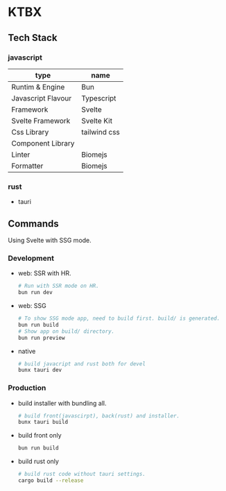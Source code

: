 # KTBX

## Tech Stack
### javascript
|type|name|
|----|----|
|Runtim & Engine|Bun|
|Javascript Flavour|Typescript|
|Framework|Svelte|
|Svelte Framework|Svelte Kit|
|Css Library|tailwind css|
|Component Library||
|Linter|Biomejs|
|Formatter|Biomejs|
### rust
- tauri

## Commands
Using Svelte with SSG mode.  
### Development
- web: SSR with HR.
  ```bash
  # Run with SSR mode on HR.
  bun run dev
  ```
- web: SSG
  ```bash
  # To show SSG mode app, need to build first. build/ is generated.
  bun run build
  # Show app on build/ directory.
  bun run preview
  ```
- native
  ```bash
  # build javacript and rust both for devel
  bunx tauri dev
  ```
### Production
- build installer with bundling all.
  ```bash
  # build front(javascirpt), back(rust) and installer.
  bunx tauri build
  ```
- build front only
  ```bash
  bun run build
  ```
- build rust only
  ```bash
  # build rust code without tauri settings.
  cargo build --release
  ```
